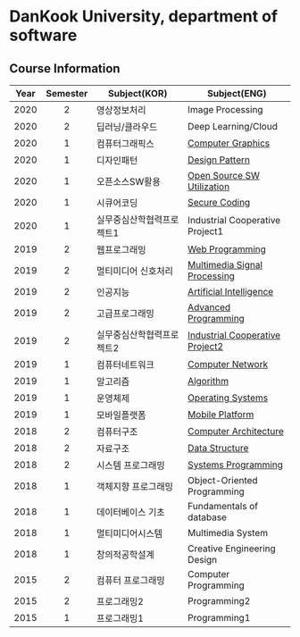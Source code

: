 # DanKook University, department of software
## Course Information

| Year| Semester | Subject(KOR) | Subject(ENG) |
| :---: | :---: | --- | --- |
| 2020 | 2 | 영상정보처리 | Image Processing |
| 2020 | 2 | 딥러닝/클라우드 | Deep Learning/Cloud |
| 2020 | 1 | 컴퓨터그래픽스 | [Computer Graphics](https://github.com/sangm1n/DKUniversity/tree/master/%EC%BB%B4%ED%93%A8%ED%84%B0%EA%B7%B8%EB%9E%98%ED%94%BD%EC%8A%A4) |
| 2020 | 1 | 디자인패턴 | [Design Pattern](https://github.com/sangm1n/DKUniversity/tree/master/%EB%94%94%EC%9E%90%EC%9D%B8%ED%8C%A8%ED%84%B4) |
| 2020 | 1 | 오픈소스SW활용 | [Open Source SW Utilization](https://github.com/sangm1n/DKUniversity/tree/master/%EC%98%A4%ED%94%88%EC%86%8C%EC%8A%A4SW%ED%99%9C%EC%9A%A9) |
| 2020 | 1 | 시큐어코딩 | [Secure Coding](https://github.com/sangm1n/DKUniversity/tree/master/%EC%8B%9C%ED%81%90%EC%96%B4%EC%BD%94%EB%94%A9) |
| 2020 | 1 | 실무중심산학협력프로젝트1 | Industrial Cooperative Project1 |
| 2019 | 2 | 웹프로그래밍 | [Web Programming](https://github.com/sangm1n/DKUniversity/tree/master/%EC%9B%B9%ED%94%84%EB%A1%9C%EA%B7%B8%EB%9E%98%EB%B0%8D) |
| 2019 | 2 | 멀티미디어 신호처리 | [Multimedia Signal Processing](https://github.com/sangm1n/DKUniversity/tree/master/%EB%A9%80%ED%8B%B0%EB%AF%B8%EB%94%94%EC%96%B4%EC%8B%A0%ED%98%B8%EC%B2%98%EB%A6%AC) |
| 2019 | 2 | 인공지능 | [Artificial Intelligence](https://github.com/sangm1n/DKUniversity/tree/master/%EC%9D%B8%EA%B3%B5%EC%A7%80%EB%8A%A5) |
| 2019 | 2 | 고급프로그래밍 | [Advanced Programming](https://github.com/sangm1n/DKUniversity/tree/master/%ED%94%84%EB%A1%9C%EA%B7%B8%EB%9E%98%EB%B0%8D) |
| 2019 | 2 | 실무중심산학협력프로젝트2 | [Industrial Cooperative Project2](https://github.com/sangm1n/LookForClothes) |
| 2019 | 1 | 컴퓨터네트워크 | [Computer Network](https://github.com/sangm1n/DKUniversity/tree/master/%EC%BB%B4%ED%93%A8%ED%84%B0%EB%84%A4%ED%8A%B8%EC%9B%8C%ED%81%AC) |
| 2019 | 1 | 알고리즘 | [Algorithm](https://github.com/sangm1n/DKUniversity/tree/master/%EC%95%8C%EA%B3%A0%EB%A6%AC%EC%A6%98) |
| 2019 | 1 | 운영체제 | [Operating Systems](https://github.com/sangm1n/DKUniversity/tree/master/%EC%9A%B4%EC%98%81%EC%B2%B4%EC%A0%9C) |
| 2019 | 1 | 모바일플랫폼 | [Mobile Platform](https://github.com/sangm1n/DKUniversity/tree/master/%EB%AA%A8%EB%B0%94%EC%9D%BC%ED%94%8C%EB%9E%AB%ED%8F%BC) |
| 2018 | 2 | 컴퓨터구조 | [Computer Architecture](https://github.com/sangm1n/DKUniversity/tree/master/%EC%BB%B4%ED%93%A8%ED%84%B0%EA%B5%AC%EC%A1%B0) |
| 2018 | 2 | 자료구조 | [Data Structure](https://github.com/sangm1n/DKUniversity/tree/master/%EC%9E%90%EB%A3%8C%EA%B5%AC%EC%A1%B0/material) |
| 2018 | 2 | 시스템 프로그래밍 | [Systems Programming](https://github.com/sangm1n/DKUniversity/tree/master/%EC%8B%9C%EC%8A%A4%ED%85%9C%ED%94%84%EB%A1%9C%EA%B7%B8%EB%9E%98%EB%B0%8D) |
| 2018 | 1 | 객체지향 프로그래밍 | Object-Oriented Programming |
| 2018 | 1 | 데이터베이스 기초 | Fundamentals of database |
| 2018 | 1 | 멀티미디어시스템 | Multimedia System |
| 2018 | 1 | 창의적공학설계 | Creative Engineering Design |
| 2015 | 2 | 컴퓨터 프로그래밍 | Computer Programming |
| 2015 | 2 | 프로그래밍2 | Programming2 |
| 2015 | 1 | 프로그래밍1 | Programming1 |
